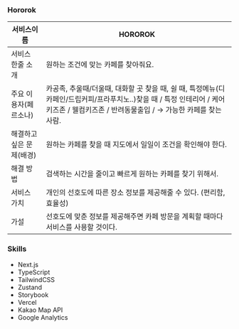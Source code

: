 ### Hororok

| 서비스이름               | HOROROK                                                                                                                                                                                |
| ------------------------ | -------------------------------------------------------------------------------------------------------------------------------------------------------------------------------------- |
| 서비스 한줄 소개         | 원하는 조건에 맞는 카페를 찾아줘요.                                                                                                                                                    |
| 주요 이용자(페르소나)    | 카공족, 추울때/더울때, 대화할 곳 찾을 때, 쉴 때, 특정메뉴(디카페인/드립커피/프라푸치노..)찾을 때 / 특정 인테리어 / 케어키즈존 / 웰컴키즈존 / 반려동물출입 / → 가능한 카페를 찾는 사람. |
| 해결하고 싶은 문제(배경) | 원하는 카페를 찾을 때 지도에서 일일이 조건을 확인해야 한다.                                                                                                                            |
| 해결 방법                | 검색하는 시간을 줄이고 빠르게 원하는 카페를 찾기 위해서.                                                                                                                               |
| 서비스 가치              | 개인의 선호도에 따른 장소 정보를 제공해줄 수 있다. (편리함, 효율성)                                                                                                                    |
| 가설                     | 선호도에 맞춘 정보를 제공해주면 카페 방문을 계획할 때마다 서비스를 사용할 것이다.                                                                                                      |

### Skills

- Next.js
- TypeScript
- TailwindCSS
- Zustand
- Storybook
- Vercel
- Kakao Map API
- Google Analytics
